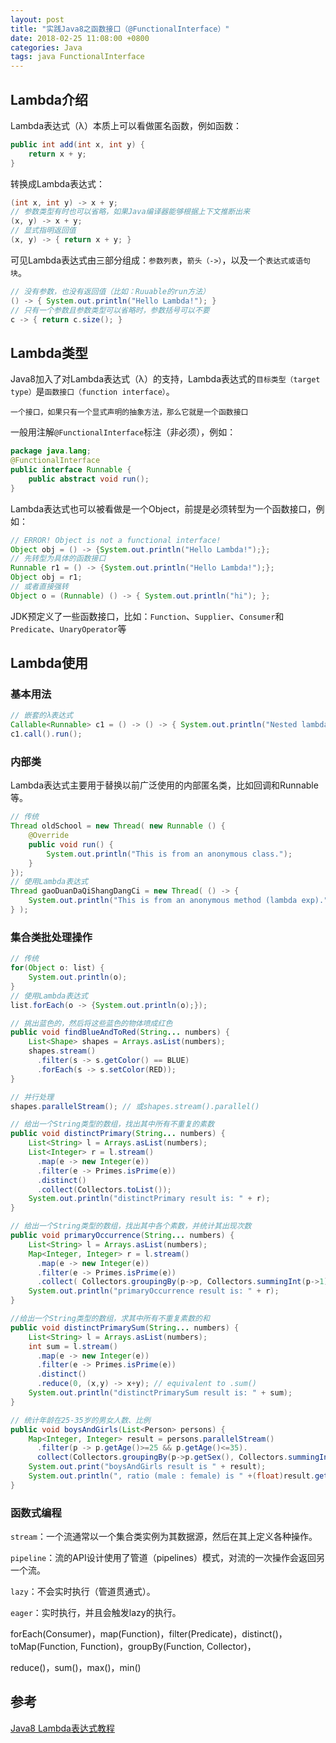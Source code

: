 ```yaml
---
layout: post
title: "实践Java8之函数接口（@FunctionalInterface）"
date: 2018-02-25 11:08:00 +0800
categories: Java
tags: java FunctionalInterface
---
```

## Lambda介绍

Lambda表达式（λ）本质上可以看做匿名函数，例如函数：

```java
public int add(int x, int y) {
	return x + y;
}
```

转换成Lambda表达式：

```java
(int x, int y) -> x + y;
// 参数类型有时也可以省略，如果Java编译器能够根据上下文推断出来
(x, y) -> x + y; 
// 显式指明返回值
(x, y) -> { return x + y; } 
```

可见Lambda表达式由三部分组成：`参数列表`，`箭头（->）`，以及一个`表达式或语句块`。

```java
// 没有参数，也没有返回值（比如：Ruuable的run方法）
() -> { System.out.println("Hello Lambda!"); }
// 只有一个参数且参数类型可以省略时，参数括号可以不要
c -> { return c.size(); }
```

## Lambda类型

Java8加入了对Lambda表达式（λ）的支持，Lambda表达式的`目标类型（target type）`是`函数接口（function interface）`。

```
一个接口，如果只有一个显式声明的抽象方法，那么它就是一个函数接口
```

一般用注解`@FunctionalInterface`标注（非必须），例如：

```java
package java.lang;
@FunctionalInterface
public interface Runnable {
    public abstract void run();
}
```

Lambda表达式也可以被看做是一个Object，前提是必须转型为一个函数接口，例如：

```java
// ERROR! Object is not a functional interface!
Object obj = () -> {System.out.println("Hello Lambda!");}; 
// 先转型为具体的函数接口
Runnable r1 = () -> {System.out.println("Hello Lambda!");};
Object obj = r1;
// 或者直接强转
Object o = (Runnable) () -> { System.out.println("hi"); };
```

JDK预定义了一些函数接口，比如：`Function`、`Supplier`、`Consumer`和`Predicate`、`UnaryOperator`等

## Lambda使用

### 基本用法

```java
// 嵌套的λ表达式
Callable<Runnable> c1 = () -> () -> { System.out.println("Nested lambda"); };
c1.call().run();
```

### 内部类

Lambda表达式主要用于替换以前广泛使用的内部匿名类，比如回调和Runnable等。

```java
// 传统
Thread oldSchool = new Thread( new Runnable () {
	@Override
    public void run() {
        System.out.println("This is from an anonymous class.");
    }
});
// 使用Lambda表达式
Thread gaoDuanDaQiShangDangCi = new Thread( () -> {
  	System.out.println("This is from an anonymous method (lambda exp).");
} );
```

### 集合类批处理操作

```java
// 传统
for(Object o: list) {
	System.out.println(o);
}
// 使用Lambda表达式
list.forEach(o -> {System.out.println(o);});
```



```java
// 挑出蓝色的，然后将这些蓝色的物体喷成红色
public void findBlueAndToRed(String... numbers) {
    List<Shape> shapes = Arrays.asList(numbers);
    shapes.stream()
      .filter(s -> s.getColor() == BLUE)
      .forEach(s -> s.setColor(RED));
}
```



```java
// 并行处理
shapes.parallelStream(); // 或shapes.stream().parallel()
```



```java
// 给出一个String类型的数组，找出其中所有不重复的素数
public void distinctPrimary(String... numbers) {
	List<String> l = Arrays.asList(numbers);
	List<Integer> r = l.stream()
      .map(e -> new Integer(e))
      .filter(e -> Primes.isPrime(e))
      .distinct()
      .collect(Collectors.toList());
	System.out.println("distinctPrimary result is: " + r);
}
```



```java
// 给出一个String类型的数组，找出其中各个素数，并统计其出现次数
public void primaryOccurrence(String... numbers) {
	List<String> l = Arrays.asList(numbers);
	Map<Integer, Integer> r = l.stream()
      .map(e -> new Integer(e))
      .filter(e -> Primes.isPrime(e))
      .collect( Collectors.groupingBy(p->p, Collectors.summingInt(p->1)) );
	System.out.println("primaryOccurrence result is: " + r);
}
```



```java
//给出一个String类型的数组，求其中所有不重复素数的和
public void distinctPrimarySum(String... numbers) {
	List<String> l = Arrays.asList(numbers);
    int sum = l.stream()
      .map(e -> new Integer(e))
      .filter(e -> Primes.isPrime(e))
      .distinct()
      .reduce(0, (x,y) -> x+y); // equivalent to .sum()
    System.out.println("distinctPrimarySum result is: " + sum);
}
```



```java
// 统计年龄在25-35岁的男女人数、比例
public void boysAndGirls(List<Person> persons) {
    Map<Integer, Integer> result = persons.parallelStream()
      .filter(p -> p.getAge()>=25 && p.getAge()<=35).
      collect(Collectors.groupingBy(p->p.getSex(), Collectors.summingInt(p->1)));
    System.out.print("boysAndGirls result is " + result);
    System.out.println(", ratio (male : female) is " +(float)result.get(Person.MALE)/result.get(Person.FEMALE));
}
```



### 函数式编程

`stream`：一个流通常以一个集合类实例为其数据源，然后在其上定义各种操作。

`pipeline`：流的API设计使用了管道（pipelines）模式，对流的一次操作会返回另一个流。

`lazy`：不会实时执行（管道贯通式）。

`eager`：实时执行，并且会触发lazy的执行。

forEach(Consumer)，map(Function)，filter(Predicate)，distinct()，toMap(Function, Function)，groupBy(Function, Collector)，

reduce()，sum()，max()，min()

## 参考

[Java8 Lambda表达式教程](http://blog.csdn.net/ioriogami/article/details/12782141)